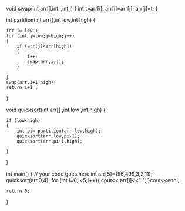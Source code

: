 void swap(int arr[],int i,int j)
{
    int t=arr[i];
    arr[i]=arr[j];
    arr[j]=t;
}

int partition(int arr[],int low,int high)
{
    
    int i= low-1;
    for (int j=low;j<high;j++)
    {
        if (arr[j]<arr[high])
        {
            i++;
            swap(arr,i,j);
        }
        
    }
    swap(arr,i+1,high);
    return i+1 ;
}


void quicksort(int arr[] ,int low ,int high)
{
    
    if (low<high)
    {
        int pi= partition(arr,low,high);
        quicksort(arr,low,pi-1);
        quicksort(arr,pi+1,high);
        
    } 
    
    
}


int main()
{
	// your code goes here
    int arr[5]={56,499,3,2,11};
    quicksort(arr,0,4);
    for (int i=0;i<5;i++){
        cout<< arr[i]<<" ";
    }cout<<endl;
        
	return 0;
}
